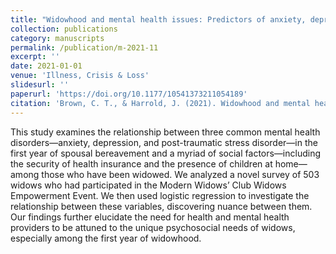 ```yaml
---
title: "Widowhood and mental health issues: Predictors of anxiety, depression, and PTSD among those who have been widowed"
collection: publications
category: manuscripts
permalink: /publication/m-2021-11
excerpt: ''
date: 2021-01-01
venue: 'Illness, Crisis & Loss'
slidesurl: ''
paperurl: 'https://doi.org/10.1177/10541373211054189'
citation: 'Brown, C. T., & Harrold, J. (2021). Widowhood and mental health issues: Predictors of anxiety, depression, and PTSD among those who have been widowed. Illness, Crisis & Loss, 31(2). https://doi.org/10.1177/10541373211054189.'
---
```


This study examines the relationship between three common mental health disorders—anxiety, depression, and post-traumatic stress disorder—in the first year of spousal bereavement and a myriad of social factors—including the security of health insurance and the presence of children at home—among those who have been widowed. We analyzed a novel survey of 503 widows who had participated in the Modern Widows’ Club Widows Empowerment Event. We then used logistic regression to investigate the relationship between these variables, discovering nuance between them. Our findings further elucidate the need for health and mental health providers to be attuned to the unique psychosocial needs of widows, especially among the first year of widowhood.
